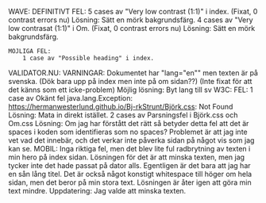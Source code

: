 WAVE:
    DEFINITIVT FEL:
        5 cases av "Very low contrast (1:1)" i index.
            (Fixat, 0 contrast errors nu)
                Lösning: Sätt en mörk bakgrundsfärg.
         4 cases av "Very low contrasat (1:1)" i Om.
            (Fixat, 0 contrast errors nu)
                Lösning: Sätt en mörk bakgrundsfärg.

    MÖJLIGA FEL:
        1 case av "Possible heading" i index.

VALIDATOR.NU:
    VARNINGAR:
        Dokumentet har "lang="en"" men texten är på svenska. (Dök bara upp på index men inte på om sidan??)
            (Inte fixat för att det känns som ett icke-problem)
                Möjlig lösning: Byt lang till sv
W3C:
    FEL:
        1 case av Okänt fel java.lang.Exception: https://hermanwesterlund.github.io/Bj-rkStrunt/Björk.css: Not Found
            Lösning: Mata in direkt istället.
        2 cases av Parsningsfel i Björk.css och Om.css
            Lösning: Om jag har förstått det rätt så betyder detta fel att det är spaces i koden som identifieras som no spaces? Problemet är att jag inte vet vad det innebär, och det verkar inte påverka sidan på något vis som jag kan se.
MOBIL:
    Inga riktiga fel, men det blev lite ful radbrytning av texten i min hero på index sidan. Lösningen för det är att minska texten, men jag tycker inte det hade passat på dator alls. Egentligen är det bara att jag har en sån lång titel. Det är också något konstigt whitespace till höger om hela sidan, men det beror på min stora text. Lösningen är åter igen att göra min text mindre.
        Uppdatering: Jag valde att minska texten.